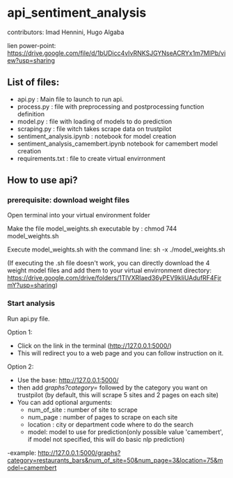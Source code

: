 # api_sentiment_analysis
contributors: Imad Hennini, Hugo Algaba

lien power-point: https://drive.google.com/file/d/1bUDicc4vIvRNKSJGYNseACRYx1m7MIPb/view?usp=sharing

## List of files:
- api.py : Main file to launch to run api.
- process.py : file with preprocessing and postprocessing function definition
- model.py : file with loading of models to do prediction
- scraping.py : file witch takes scrape data on trustpilot
- sentiment_analysis.ipynb : notebook for model creation
- sentiment_analysis_camembert.ipynb notebook for camembert model creation
- requirements.txt : file to create virtual envirronment

## How to use api?
### prerequisite: download weight files
Open terminal into your virtual environment folder

Make the file model_weights.sh executable by : chmod 744 model_weights.sh

Execute model_weights.sh with the command line: sh -x ./model_weights.sh

(If executing the .sh file doesn't work, you can directly download the 4 weight model files and add them to your virtual envirronment directory:
https://drive.google.com/drive/folders/1TlVXRIaed36yPEV9kliUAdufRF4FjrmY?usp=sharing)

### Start analysis

Run api.py file.

Option 1:
- Click on the link in the terminal (http://127.0.0.1:5000/)
- This will redirect you to a web page and you can follow instruction on it.

Option 2:
- Use the base: http://127.0.0.1:5000/
- then add *graphs?category=* followed by the category you want on trustpilot (by default, this will scrape 5 sites and 2 pages on each site)
- You can add optional arguments:
  - num_of_site : number of site to scrape
  - num_page : number of pages to scrape on each site
  - location : city or department code where to do the search
  - model: model to use for prediction(only possible value 'camembert', if model not specified, this will do basic nlp prediction)
  
-example: http://127.0.0.1:5000/graphs?category=restaurants_bars&num_of_site=50&num_page=3&location=75&model=camembert
